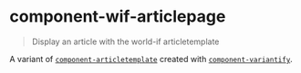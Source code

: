 # component-wif-articlepage
> Display an article with the world-if articletemplate

A variant of [`component-articletemplate`](http://github.com/economist-components/component-articletemplate) created with [`component-variantify`](http://github.com/economist-components/component-variantify).
